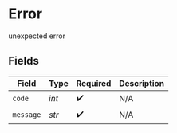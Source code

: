# Error

unexpected error


## Fields

| Field              | Type               | Required           | Description        |
| ------------------ | ------------------ | ------------------ | ------------------ |
| `code`             | *int*              | :heavy_check_mark: | N/A                |
| `message`          | *str*              | :heavy_check_mark: | N/A                |